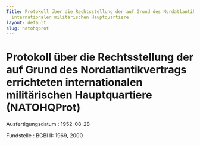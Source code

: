 ```yaml
---
Title: Protokoll über die Rechtsstellung der auf Grund des Nordatlantikvertrags errichteten
  internationalen militärischen Hauptquartiere
layout: default
slug: natohqprot
---
```


# Protokoll über die Rechtsstellung der auf Grund des Nordatlantikvertrags errichteten internationalen militärischen Hauptquartiere (NATOHQProt)

Ausfertigungsdatum
:   1952-08-28

Fundstelle
:   BGBl II: 1969, 2000

